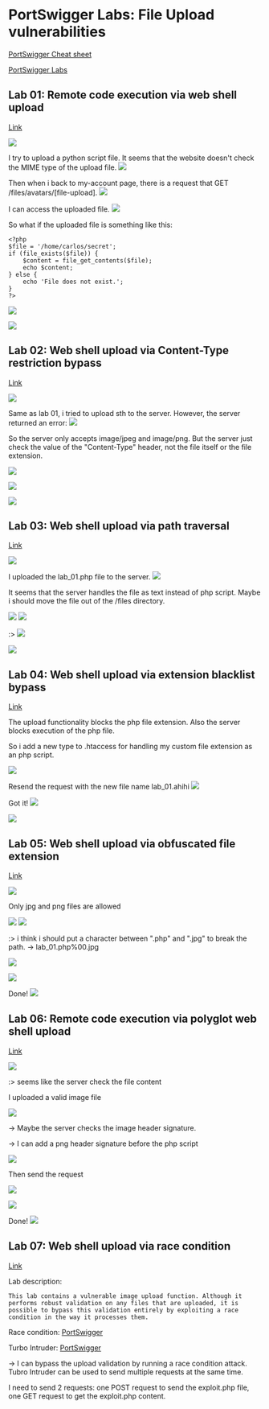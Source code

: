# PortSwigger Labs: File Upload vulnerabilities

[PortSwigger Cheat sheet](https://portswigger.net/web-security/sql-injection/cheat-sheet)

[PortSwigger Labs](https://portswigger.net/web-security/all-labs#file-upload-vulnerabilities)

## Lab 01: Remote code execution via web shell upload
[Link](https://portswigger.net/web-security/file-upload/lab-file-upload-remote-code-execution-via-web-shell-upload)

![](imgs/2023-10-19-10-25-31.png)

I try to upload a python script file. It seems that the website doesn't check the MIME type of the upload file.
![](imgs/2023-10-19-10-24-24.png)

Then when i back to my-account page, there is a request that GET /files/avatars/[file-upload].
![](imgs/2023-10-19-10-30-10.png)

I can access the uploaded file.
![](imgs/2023-10-19-10-30-28.png)

So what if the uploaded file is something like this:
```
<?php
$file = '/home/carlos/secret'; 
if (file_exists($file)) {
    $content = file_get_contents($file);
    echo $content;
} else {
    echo 'File does not exist.';
}
?>
```

![](imgs/2023-10-19-10-40-55.png)

![](imgs/2023-10-19-10-41-22.png)

## Lab 02: Web shell upload via Content-Type restriction bypass
[Link](https://portswigger.net/web-security/file-upload/lab-file-upload-web-shell-upload-via-content-type-restriction-bypass)

![](imgs/2023-10-19-10-43-28.png)

Same as lab 01, i tried to upload sth to the server. However, the server returned an error:
![](imgs/2023-10-19-10-44-30.png)

So the server only accepts image/jpeg and image/png.
But the server just check the value of the "Content-Type" header, not the file itself or the file extension.

![](imgs/2023-10-19-11-02-46.png)

![](imgs/2023-10-19-11-03-04.png)

![](imgs/2023-10-19-11-03-39.png)

## Lab 03: Web shell upload via path traversal
[Link](https://portswigger.net/web-security/file-upload/lab-file-upload-web-shell-upload-via-path-traversal)

![](imgs/2023-10-19-11-13-17.png)

I uploaded the lab_01.php file to the server.
![](imgs/2023-10-19-11-13-45.png)

It seems that the server handles the file as text instead of php script. Maybe i should move the file out of the /files directory.

![](imgs/2023-10-19-11-19-56.png)
![](imgs/2023-10-19-11-20-06.png)

:>
![](imgs/2023-10-19-11-20-24.png)

![](imgs/2023-10-19-11-20-50.png)

## Lab 04: Web shell upload via extension blacklist bypass
[Link](https://portswigger.net/web-security/file-upload/lab-file-upload-web-shell-upload-via-extension-blacklist-bypass)

The upload functionality blocks the php file extension. Also the server blocks execution of the php file.

So i add a new type to .htaccess for handling my custom file extension as an php script.

![](imgs/2023-10-19-11-42-32.png)

Resend the request with the new file name lab_01.ahihi
![](imgs/2023-10-19-11-45-13.png)

Got it!
![](imgs/2023-10-19-11-45-55.png)

![](imgs/2023-10-19-11-46-21.png)

## Lab 05: Web shell upload via obfuscated file extension
[Link](https://portswigger.net/web-security/file-upload/lab-file-upload-web-shell-upload-via-obfuscated-file-extension)

![](imgs/2023-10-19-12-25-49.png)

Only jpg and png files are allowed

![](imgs/2023-10-19-12-26-12.png)
![](imgs/2023-10-19-12-26-20.png)

:> i think i should put a character between ".php" and ".jpg" to break the path.
-> lab_01.php%00.jpg

![](imgs/2023-10-19-12-27-55.png)

![](imgs/2023-10-19-12-28-20.png)

Done!
![](imgs/2023-10-19-12-28-43.png)

## Lab 06: Remote code execution via polyglot web shell upload
[Link](https://portswigger.net/web-security/file-upload/lab-file-upload-remote-code-execution-via-polyglot-web-shell-upload)

![](imgs/2023-10-19-12-30-28.png)

:> seems like the server check the file content

I uploaded a valid image file

![](imgs/2023-10-19-12-33-13.png)

-> Maybe the server checks the image header signature.

-> I can add a png header signature before the php script

![](imgs/2023-10-19-12-51-06.png)

Then send the request

![](imgs/2023-10-19-12-51-41.png)

![](imgs/2023-10-19-12-51-56.png)

Done!
![](imgs/2023-10-19-12-52-14.png)

## Lab 07: Web shell upload via race condition
[Link](https://portswigger.net/web-security/file-upload/lab-file-upload-web-shell-upload-via-race-condition)

Lab description:
```
This lab contains a vulnerable image upload function. Although it performs robust validation on any files that are uploaded, it is possible to bypass this validation entirely by exploiting a race condition in the way it processes them.
```

Race condition: [PortSwigger](https://portswigger.net/web-security/race-conditions)

Turbo Intruder: [PortSwigger](https://portswigger.net/research/turbo-intruder-embracing-the-billion-request-attack)

-> I can bypass the upload validation by running a race condition attack. Tubro Intruder can be used to send multiple requests at the same time.

I need to send 2 requests: one POST request to send the exploit.php file, one GET request to get the exploit.php content.

	